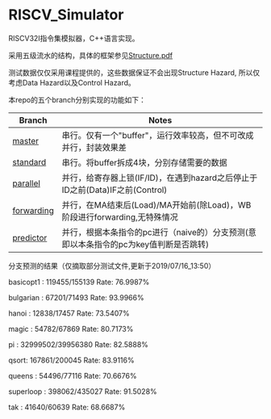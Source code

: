 # RISCV_Simulator

RISCV32I指令集模拟器，C++语言实现。

采用五级流水的结构，具体的框架参见[Structure.pdf](https://github.com/LittleQili/RISCV_Simulator/blob/predictor/src/Structure.pdf)

测试数据仅仅采用课程提供的，这些数据保证不会出现Structure Hazard,
所以仅考虑Data Hazard以及Control Hazard。

本repo的五个branch分别实现的功能如下：

| Branch | Notes |
| --------- | ------------- |
| [master](https://github.com/LittleQili/RISCV_Simulator/tree/master) | 串行。仅有一个"buffer"，运行效率较高，但不可改成并行，封装效果差 |
| [standard](https://github.com/LittleQili/RISCV_Simulator/tree/standard) | 串行。将buffer拆成4块，分别存储需要的数据 |
| [parallel](https://github.com/LittleQili/RISCV_Simulator/tree/parallel) | 并行，给寄存器上锁(IF/ID)，在遇到hazard之后停止于ID之前(Data)IF之前(Control) |
| [forwarding](https://github.com/LittleQili/RISCV_Simulator/tree/forwarding) | 并行，在MA结束后(Load)/MA开始前(除Load)，WB阶段进行forwarding,无特殊情况 |
| [predictor](https://github.com/LittleQili/RISCV_Simulator/tree/predictor) | 并行，根据本条指令的pc进行（naive的）分支预测(意即以本条指令的pc为key值判断是否跳转) |

分支预测的结果（仅摘取部分测试文件,更新于2019/07/16_13:50）

basicopt1 : 119455/155139 Rate: 76.9987%

bulgarian : 67201/71493 Rate: 93.9966%

hanoi : 12838/17457 Rate: 73.5407%

magic : 54782/67869 Rate: 80.7173%

pi : 32999502/39956380 Rate: 82.5888%

qsort: 167861/200045 Rate: 83.9116%

queens : 54496/77116 Rate: 70.6676%

superloop : 398062/435027 Rate: 91.5028%

tak : 41640/60639 Rate: 68.6687%

